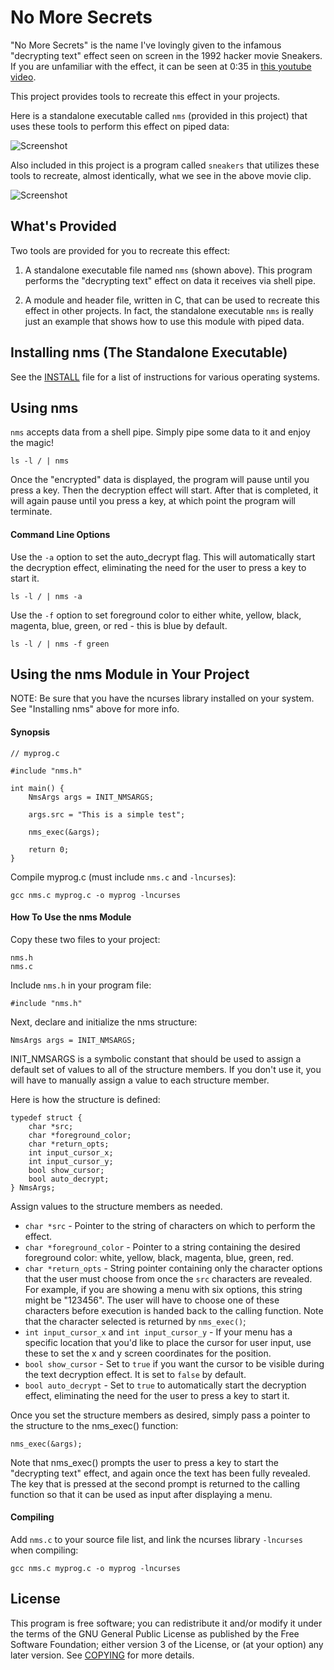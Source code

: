 No More Secrets
===============

"No More Secrets" is the name I've lovingly given to the infamous "decrypting text" effect seen on
screen in the 1992 hacker movie Sneakers. If you are unfamiliar with the effect, it can be seen
at 0:35 in [this youtube video](https://www.youtube.com/watch?v=F5bAa6gFvLs&t=35).

This project provides tools to recreate this effect in your projects.

Here is a standalone executable called `nms` (provided in this project) that uses these tools to
perform this effect on piped data:

![Screenshot](http://i.imgur.com/6gk6J4I.gif)

Also included in this project is a program called `sneakers` that utilizes these tools to recreate,
almost identically, what we see in the above movie clip. 

![Screenshot](http://i.imgur.com/4V3wIjJ.gif)

What's Provided
---------------

Two tools are provided for you to recreate this effect:

1. A standalone executable file named `nms` (shown above). This program performs the "decrypting text" effect on data it receives via shell pipe.

2. A module and header file, written in C, that can be used to recreate this effect in other projects. In fact, the standalone executable `nms` is really just an example that shows how to use this module with piped data.

Installing nms (The Standalone Executable)
------------------------------------------

See the [INSTALL](INSTALL.md) file for a list of instructions for various operating systems.

Using nms
---------

`nms` accepts data from a shell pipe. Simply pipe some data to it and enjoy the magic!

```
ls -l / | nms
```

Once the "encrypted" data is displayed, the program will pause until you press a key. Then the
decryption effect will start. After that is completed, it will again pause until
you press a key, at which point the program will terminate.

#### Command Line Options

Use the `-a` option to set the auto_decrypt flag. This will automatically start the decryption effect,
eliminating the need for the user to press a key to start it.
```
ls -l / | nms -a
```

Use the `-f` option to set foreground color to either white, yellow, black, magenta, blue, green, or
red - this is blue by default.
```
ls -l / | nms -f green
```

Using the nms Module in Your Project
------------------------------------

NOTE: Be sure that you have the ncurses library installed on your system. See "Installing nms" above for more info.

#### Synopsis

```
// myprog.c

#include "nms.h"

int main() {
    NmsArgs args = INIT_NMSARGS;

    args.src = "This is a simple test";

    nms_exec(&args);

    return 0;
}

```

Compile myprog.c (must include `nms.c` and `-lncurses`):

```
gcc nms.c myprog.c -o myprog -lncurses
```

#### How To Use the nms Module

Copy these two files to your project:

```
nms.h
nms.c
```

Include `nms.h` in your program file:

```
#include "nms.h"
```

Next, declare and initialize the nms structure:

```
NmsArgs args = INIT_NMSARGS;
```

INIT_NMSARGS is a symbolic constant that should be used to assign a default
set of values to all of the structure members. If you don't use it,  you
will have to manually assign a value to each
structure member.

Here is how the structure is defined:
```
typedef struct {
    char *src;
    char *foreground_color;
    char *return_opts;
    int input_cursor_x;
    int input_cursor_y;
    bool show_cursor;
    bool auto_decrypt;
} NmsArgs;
```

Assign values to the structure members as needed.

* `char *src` - Pointer to the string of characters on which to perform the effect.
* `char *foreground_color` - Pointer to a string containing the desired foreground color: white, yellow, black, magenta, blue, green, red.
* `char *return_opts` - String pointer containing only the character options that the user must choose from once the `src` characters are revealed. For example, if you are showing a menu with six options, this string might be "123456". The user will have to choose one of these characters before execution is handed back to the calling function. Note that the character selected is returned by `nms_exec()`;
* `int input_cursor_x` and `int input_cursor_y` - If your menu has a specific location that you'd like to place the cursor for user input, use these to set the x and y screen coordinates for the position.
* `bool show_cursor` - Set to `true` if you want the cursor to be visible during the text decryption effect. It is set to `false` by default.
* `bool auto_decrypt` - Set to `true` to automatically start the decryption effect, eliminating the need for the user to press a key to start it.

Once you set the structure members as desired, simply pass a pointer to the structure to the nms_exec() function:

```
nms_exec(&args);
```

Note that nms_exec() prompts the user to press a key to start the "decrypting text" effect, and again
once the text has been fully revealed. The key that is pressed at the second prompt is returned to the
calling function so that it can be used as input after displaying a menu. 

#### Compiling

Add `nms.c` to your source file list, and link the ncurses library `-lncurses` when compiling:

```
gcc nms.c myprog.c -o myprog -lncurses
```

License
-------

This program is free software; you can redistribute it and/or modify it under the terms of the GNU
General Public License as published by the Free Software Foundation; either version 3 of the License,
or (at your option) any later version.  See [COPYING](COPYING) for more details.
